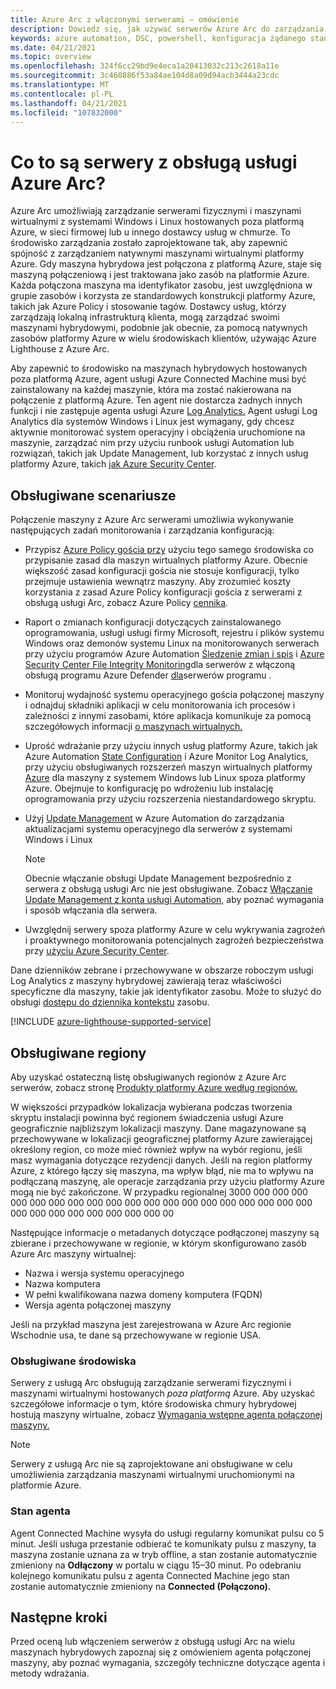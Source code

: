 ```yaml
---
title: Azure Arc z włączonymi serwerami — omówienie
description: Dowiedz się, jak używać serwerów Azure Arc do zarządzania serwerami hostowanych poza platformą Azure, takich jak zasób platformy Azure.
keywords: azure automation, DSC, powershell, konfiguracja żądanego stanu, zarządzanie aktualizacjami, śledzenie zmian, spis, elementy Runbook, python, graficzne, hybrydowe
ms.date: 04/21/2021
ms.topic: overview
ms.openlocfilehash: 324f6cc29bd9e4eca1a20413032c213c2618a11e
ms.sourcegitcommit: 3c460886f53a84ae104d8a09d94acb3444a23cdc
ms.translationtype: MT
ms.contentlocale: pl-PL
ms.lasthandoff: 04/21/2021
ms.locfileid: "107832000"
---
```

# <a name="what-is-azure-arc-enabled-servers"></a>Co to są serwery z obsługą usługi Azure Arc?

Azure Arc umożliwiają zarządzanie serwerami fizycznymi i maszynami wirtualnymi  z systemami Windows i Linux hostowanych poza platformą Azure, w sieci firmowej lub u innego dostawcy usług w chmurze. To środowisko zarządzania zostało zaprojektowane tak, aby zapewnić spójność z zarządzaniem natywnymi maszynami wirtualnymi platformy Azure. Gdy maszyna hybrydowa jest połączona z platformą Azure, staje się maszyną połączeniową i jest traktowana jako zasób na platformie Azure. Każda połączona maszyna ma identyfikator zasobu, jest uwzględniona w grupie zasobów i korzysta ze standardowych konstrukcji platformy Azure, takich jak Azure Policy i stosowanie tagów. Dostawcy usług, którzy zarządzają lokalną infrastrukturą klienta, mogą zarządzać swoimi maszynami hybrydowymi, [](../../lighthouse/how-to/manage-hybrid-infrastructure-arc.md) podobnie jak obecnie, za pomocą natywnych zasobów platformy Azure w wielu środowiskach klientów, używając Azure Lighthouse z Azure Arc.

Aby zapewnić to środowisko na maszynach hybrydowych hostowanych poza platformą Azure, agent usługi Azure Connected Machine musi być zainstalowany na każdej maszynie, która ma zostać nakierowana na połączenie z platformą Azure. Ten agent nie dostarcza żadnych innych funkcji i nie zastępuje agenta usługi Azure [Log Analytics.](../../azure-monitor/agents/log-analytics-agent.md) Agent usługi Log Analytics dla systemów Windows i Linux jest wymagany, gdy chcesz aktywnie monitorować system operacyjny i obciążenia uruchomione na maszynie, zarządzać nim przy użyciu runbook usługi Automation lub rozwiązań, takich jak Update Management, lub korzystać z innych usług platformy Azure, takich [jak Azure Security Center](../../security-center/security-center-introduction.md).

## <a name="supported-scenarios"></a>Obsługiwane scenariusze

Połączenie maszyny z Azure Arc serwerami umożliwia wykonywanie następujących zadań monitorowania i zarządzania konfiguracją:

- Przypisz [Azure Policy gościa przy](../../governance/policy/concepts/guest-configuration.md) użyciu tego samego środowiska co przypisanie zasad dla maszyn wirtualnych platformy Azure. Obecnie większość zasad konfiguracji gościa nie stosuje konfiguracji, tylko przejmuje ustawienia wewnątrz maszyny. Aby zrozumieć koszty korzystania z zasad Azure Policy konfiguracji gościa z serwerami z obsługą usługi Arc, zobacz Azure Policy [cennika](https://azure.microsoft.com/pricing/details/azure-policy/).

- Raport o zmianach konfiguracji dotyczących zainstalowanego oprogramowania, usługi usługi firmy Microsoft, rejestru i plików systemu Windows oraz demonów systemu Linux na monitorowanych serwerach przy użyciu programów Azure Automation [Śledzenie zmian i spis](../../automation/change-tracking/overview.md) i [Azure Security Center File Integrity Monitoring](../../security-center/security-center-file-integrity-monitoring.md)dla serwerów z włączoną obsługą programu Azure Defender [dla](../../security-center/defender-for-servers-introduction.md)serwerów programu .

- Monitoruj wydajność systemu operacyjnego gościa połączonej maszyny i odnajduj składniki aplikacji w celu monitorowania ich procesów i zależności z innymi zasobami, które aplikacja komunikuje za pomocą szczegółowych informacji [o maszynach wirtualnych.](../../azure-monitor/vm/vminsights-overview.md)

- Uprość wdrażanie przy użyciu innych usług platformy Azure, takich jak Azure Automation [State Configuration](../../automation/automation-dsc-overview.md) i Azure Monitor Log Analytics, przy użyciu obsługiwanych rozszerzeń maszyn wirtualnych platformy [Azure](manage-vm-extensions.md) dla maszyny z systemem Windows lub Linux spoza platformy Azure. Obejmuje to konfigurację po wdrożeniu lub instalację oprogramowania przy użyciu rozszerzenia niestandardowego skryptu.

- Użyj [Update Management](../../automation/update-management/overview.md) w Azure Automation do zarządzania aktualizacjami systemu operacyjnego dla serwerów z systemami Windows i Linux

    > [!NOTE]
    > Obecnie włączanie obsługi Update Management bezpośrednio z serwera z obsługą usługi Arc nie jest obsługiwane. Zobacz [Włączanie Update Management z konta usługi Automation,](../../automation/update-management/enable-from-automation-account.md) aby poznać wymagania i sposób włączania dla serwera.

- Uwzględnij serwery spoza platformy Azure w celu wykrywania zagrożeń i proaktywnego monitorowania potencjalnych zagrożeń bezpieczeństwa przy [użyciu Azure Security Center](../../security-center/security-center-introduction.md).

Dane dzienników zebrane i przechowywane w obszarze roboczym usługi Log Analytics z maszyny hybrydowej zawierają teraz właściwości specyficzne dla maszyny, takie jak identyfikator zasobu. Może to służyć do obsługi [dostępu do dziennika kontekstu](../../azure-monitor/logs/design-logs-deployment.md#access-mode) zasobu.

[!INCLUDE [azure-lighthouse-supported-service](../../../includes/azure-lighthouse-supported-service.md)]

## <a name="supported-regions"></a>Obsługiwane regiony

Aby uzyskać ostateczną listę obsługiwanych regionów z Azure Arc serwerów, zobacz stronę [Produkty platformy Azure według regionów.](https://azure.microsoft.com/global-infrastructure/services/?products=azure-arc)

W większości przypadków lokalizacja wybierana podczas tworzenia skryptu instalacji powinna być regionem świadczenia usługi Azure geograficznie najbliższym lokalizacji maszyny. Dane magazynowane są przechowywane w lokalizacji geograficznej platformy Azure zawierającej określony region, co może mieć również wpływ na wybór regionu, jeśli masz wymagania dotyczące rezydencji danych. Jeśli na region platformy Azure, z którego łączy się maszyna, ma wpływ błąd, nie ma to wpływu na podłączaną maszynę, ale operacje zarządzania przy użyciu platformy Azure mogą nie być zakończone. W przypadku regionalnej 3000 000 000 000 000 000 000 000 000 000 000 000 000 000 000 000 000 000 000 000 000 000 000 000 000 000 000 000 00

Następujące informacje o metadanych dotyczące podłączonej maszyny są zbierane i przechowywane w regionie, w którym skonfigurowano zasób Azure Arc maszyny wirtualnej:

- Nazwa i wersja systemu operacyjnego
- Nazwa komputera
- W pełni kwalifikowana nazwa domeny komputera (FQDN)
- Wersja agenta połączonej maszyny

Jeśli na przykład maszyna jest zarejestrowana w Azure Arc regionie Wschodnie usa, te dane są przechowywane w regionie USA.

### <a name="supported-environments"></a>Obsługiwane środowiska

Serwery z usługą Arc obsługują zarządzanie serwerami fizycznymi i maszynami wirtualnymi hostowanych *poza platformą* Azure. Aby uzyskać szczegółowe informacje o tym, które środowiska chmury hybrydowej hostują maszyny wirtualne, zobacz [Wymagania wstępne agenta połączonej maszyny.](agent-overview.md#supported-environments)

> [!NOTE]
> Serwery z usługą Arc nie są zaprojektowane ani obsługiwane w celu umożliwienia zarządzania maszynami wirtualnymi uruchomionymi na platformie Azure.

### <a name="agent-status"></a>Stan agenta

Agent Connected Machine wysyła do usługi regularny komunikat pulsu co 5 minut. Jeśli usługa przestanie odbierać te komunikaty pulsu z maszyny, ta maszyna zostanie uznana za w tryb offline, a stan zostanie automatycznie zmieniony na **Odłączony** w portalu w ciągu 15–30 minut. Po odebraniu kolejnego komunikatu pulsu z agenta Connected Machine jego stan zostanie automatycznie zmieniony na **Connected (Połączono).**

## <a name="next-steps"></a>Następne kroki

Przed oceną lub włączeniem serwerów z [](agent-overview.md) obsługą usługi Arc na wielu maszynach hybrydowych zapoznaj się z omówieniem agenta połączonej maszyny, aby poznać wymagania, szczegóły techniczne dotyczące agenta i metody wdrażania.